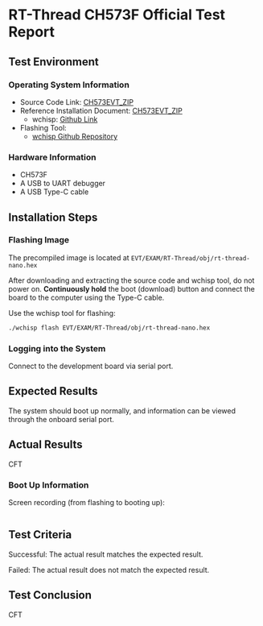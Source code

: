 # RT-Thread CH573F Official  Test Report

## Test Environment

### Operating System Information

- Source Code Link: [CH573EVT_ZIP](https://www.wch.cn/downloads/CH573EVT_ZIP.html)
- Reference Installation Document: [CH573EVT_ZIP](https://www.wch.cn/downloads/CH573EVT_ZIP.html)
    - wchisp: [Github Link](https://github.com/ch32-rs/wchisp)
- Flashing Tool:
    - [wchisp Github Repository](https://github.com/ch32-rs/wchisp/)

### Hardware Information

- CH573F
- A USB to UART debugger
- A USB Type-C cable

## Installation Steps

### Flashing Image

The precompiled image is located at `EVT/EXAM/RT-Thread/obj/rt-thread-nano.hex`

After downloading and extracting the source code and wchisp tool, do not power on. **Continuously hold** the boot (download) button and connect the board to the computer using the Type-C cable.

Use the wchisp tool for flashing:
```bash
./wchisp flash EVT/EXAM/RT-Thread/obj/rt-thread-nano.hex

```

### Logging into the System

Connect to the development board via serial port.

## Expected Results

The system should boot up normally, and information can be viewed through the onboard serial port.

## Actual Results

CFT

### Boot Up Information

Screen recording (from flashing to booting up):

```log

```

## Test Criteria

Successful: The actual result matches the expected result.

Failed: The actual result does not match the expected result.

## Test Conclusion

CFT

